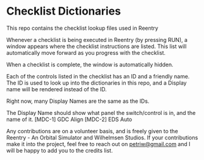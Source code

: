 # Checklist Dictionaries
This repo contains the checklist lookup files used in Reentry

Whenever a checklist is being executed in Reentry (by pressing RUN), a window appears where the checklist instructions are listed.
This list will automatically move forward as you progress with the checklist.

When a checklist is complete, the window is automatically hidden.

Each of the controls listed in the checklist has an ID and a friendly name. The ID is used to look up into the dictionaries in this repo, and a Display name will be rendered instead of the ID.

Right now, many Display Names are the same as the IDs.

The Display Name should show what panel the switch/control is in, and the name of it.
[MDC-1] GDC Align
[MDC-2] EDS Auto

Any contributions are on a volunteer basis, and is freely given to the Reentry - An Orbital Simulator and Wilhelmsen Studios. If your contributions make it into the project, feel free to reach out on petriw@gmail.com and I will be happy to add you to the credits list.
